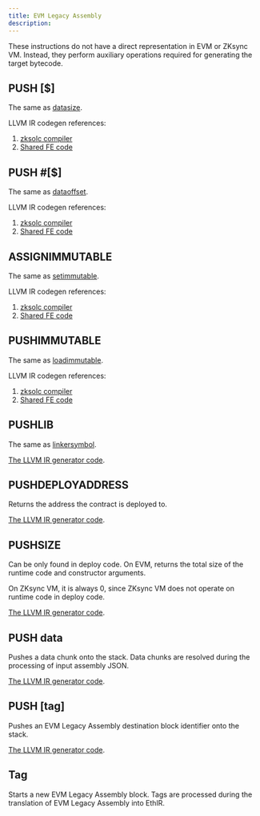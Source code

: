 ```yaml
---
title: EVM Legacy Assembly
description:
---
```


These instructions do not have a direct representation in EVM or ZKsync VM. Instead, they perform auxiliary operations
required for generating the target bytecode.

## PUSH [$]

The same as [datasize](yul#datasize).

LLVM IR codegen references:

<!-- TODO: the Shared FE code link does not link anywhere -->
1. [zksolc compiler](%%zk_git_repo_era-compiler-solidity%%/blob/main/src/evmla/ethereal_ir/function/block/element/mod.rs#L144)
2. [Shared FE code](%%zk_git_repo_era-compiler-llvm-context%%/blob/main/src/zkevm/evm/create.rs#L149)

## PUSH #[$]

The same as [dataoffset](yul#dataoffset).

LLVM IR codegen references:
<!-- TODO: the Shared FE code link does not link anywhere -->
1. [zksolc compiler](%%zk_git_repo_era-compiler-solidity%%/blob/main/src/evmla/ethereal_ir/function/block/element/mod.rs#L135)
2. [Shared FE code](%%zk_git_repo_era-compiler-llvm-context%%/blob/main/src/zkevm/evm/create.rs#L97)

## ASSIGNIMMUTABLE

The same as [setimmutable](yul#setimmutable).

<!-- TODO: update link -->
<!-- For more information, see the
[Differences with Ethereum](/build/developer-reference/differences-with-ethereum.md#setimmutable-loadimmutable). -->

LLVM IR codegen references:
<!-- TODO: the Shared FE code link does not link anywhere -->
1. [zksolc compiler](%%zk_git_repo_era-compiler-solidity%%/blob/main/src/evmla/ethereal_ir/function/block/element/mod.rs#L760)
2. [Shared FE code](%%zk_git_repo_era-compiler-llvm-context%%/blob/main/src/zkevm/evm/immutable.rs#L79)

## PUSHIMMUTABLE

The same as [loadimmutable](yul#loadimmutable).

<!-- TODO: update link -->
<!-- For more information, see the
[Differences with Ethereum](/build/developer-reference/differences-with-ethereum.md#setimmutable-loadimmutable). -->

LLVM IR codegen references:
<!-- TODO: the Shared FE code link does not link anywhere -->
1. [zksolc compiler](%%zk_git_repo_era-compiler-solidity%%/blob/main/src/evmla/ethereal_ir/function/block/element/mod.rs#L747)
2. [Shared FE code](%%zk_git_repo_era-compiler-llvm-context%%/blob/main/src/zkevm/evm/immutable.rs#L17)

## PUSHLIB

The same as [linkersymbol](yul#linkersymbol).

<!-- TODO: update link -->
<!-- For more information, see the
[Differences with Ethereum](/build/developer-reference/differences-with-ethereum.md#libraries). -->

[The LLVM IR generator code](%%zk_git_repo_era-compiler-solidity%%/blob/main/src/yul/parser/statement/expression/function_call/mod.rs#L956).

## PUSHDEPLOYADDRESS

Returns the address the contract is deployed to.

[The LLVM IR generator code](%%zk_git_repo_era-compiler-solidity%%/blob/main/src/yul/parser/statement/expression/function_call/mod.rs#L956).

## PUSHSIZE

Can be only found in deploy code. On EVM, returns the total size of the runtime code and constructor arguments.

On ZKsync VM, it is always 0, since ZKsync VM does not operate on runtime code in deploy code.

[The LLVM IR generator code](%%zk_git_repo_era-compiler-solidity%%/blob/main/src/yul/parser/statement/expression/function_call/mod.rs#L907).

## PUSH data

Pushes a data chunk onto the stack. Data chunks are resolved during the processing of input assembly JSON.

[The LLVM IR generator code](%%zk_git_repo_era-compiler-solidity%%/blob/main/src/evmla/ethereal_ir/function/block/element/mod.rs#L164).

## PUSH [tag]

Pushes an EVM Legacy Assembly destination block identifier onto the stack.

[The LLVM IR generator code](%%zk_git_repo_era-compiler-solidity%%/blob/main/src/evmla/assembly/instruction/stack.rs#L31).

## Tag

Starts a new EVM Legacy Assembly block. Tags are processed during the translation of EVM Legacy Assembly into EthIR.
